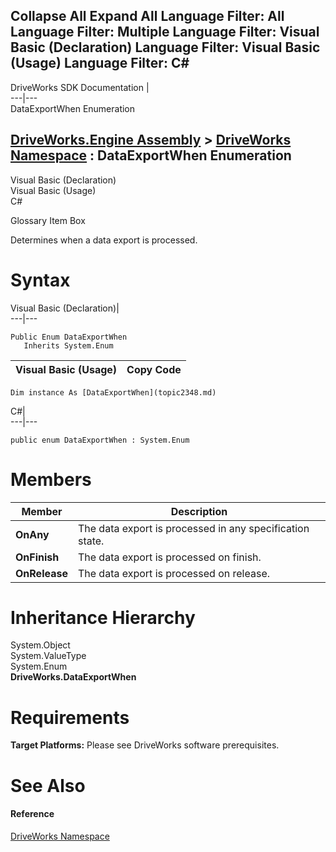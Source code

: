 Collapse All Expand All Language Filter: All  Language Filter: Multiple  Language Filter: Visual Basic (Declaration) Language Filter: Visual Basic (Usage) Language Filter: C#  
---  
DriveWorks SDK Documentation  |   
---|---  
DataExportWhen Enumeration   
  
[DriveWorks.Engine Assembly](topic2156.md) > [DriveWorks Namespace](topic2159.md) : DataExportWhen Enumeration  
---  
  
Visual Basic (Declaration)    
Visual Basic (Usage)    
C# 

Glossary Item Box

Determines when a data export is processed. 

# Syntax

Visual Basic (Declaration)|   
---|---  
      
    
    Public Enum DataExportWhen 
       Inherits System.Enum  
  
Visual Basic (Usage)| Copy Code  
---|---  
      
    
    Dim instance As [DataExportWhen](topic2348.md)  
  
C#|   
---|---  
      
    
    public enum DataExportWhen : System.Enum   
  
# Members

Member| Description  
---|---  
**OnAny**|  The data export is processed in any specification state.  
**OnFinish**|  The data export is processed on finish.  
**OnRelease**|  The data export is processed on release.  
  
# Inheritance Hierarchy

System.Object  
System.ValueType  
System.Enum  
**DriveWorks.DataExportWhen**  


# Requirements

**Target Platforms:** Please see DriveWorks software prerequisites.

# See Also

#### Reference

[DriveWorks Namespace](topic2159.md)


